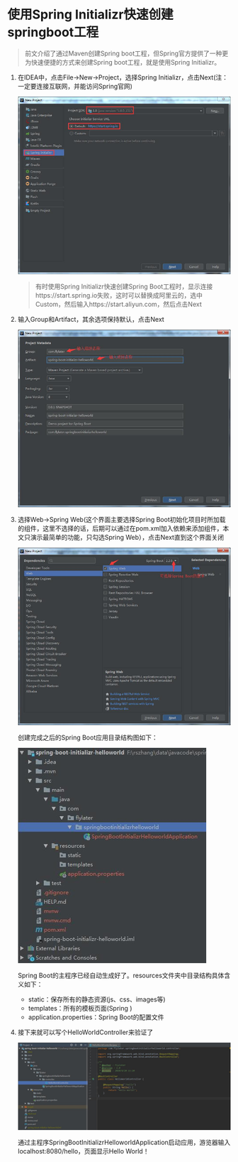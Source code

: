 # 使用Spring Initializr快速创建springboot工程  

> 前文介绍了通过Maven创建Spring boot工程，但Spring官方提供了一种更为快速便捷的方式来创建Spring boot工程，就是使用Spring Initializr。  

1. 在IDEA中，点击File->New->Project，选择Spring Initializr，点击Next(注：一定要连接互联网，并能访问Spring官网)  

   ![使用SpringInitializr创建springboot工程01](images/使用SpringInitializr创建springboot工程01.jpg)  

   > 有时使用Spring Initializr快速创建Spring Boot工程时，显示连接https://start.spring.io失败，这时可以替换成阿里云的，选中Custom，然后输入https://start.aliyun.com，然后点击Next 

2. 输入Group和Artifact，其余选项保持默认，点击Next  

   ![使用SpringInitializr创建springboot工程02](images/使用SpringInitializr创建springboot工程02.jpg)  

3. 选择Web->Spring Web(这个界面主要选择Spring Boot初始化项目时所加载的组件，这里不选择的话，后期可以通过在pom.xml加入依赖来添加组件，本文只演示最简单的功能，只勾选Spring Web），点击Next直到这个界面关闭  

   ![使用SpringInitializr创建springboot工程03](images/使用SpringInitializr创建springboot工程03.jpg)  

   创建完成之后的Spring Boot应用目录结构图如下：  

   ![使用SpringInitializr创建springboot工程04](images/使用SpringInitializr创建springboot工程04.jpg)    

   Spring Boot的主程序已经自动生成好了。resources文件夹中目录结构具体含义如下：  

   * static：保存所有的静态资源(js、css、images等)  
   * templates：所有的模板页面(Spring )  
   * application.properties：Spring Boot的配置文件  
   
4. 接下来就可以写个HelloWorldController来验证了  

   ![使用SpringInitializr创建springboot工程05](images/使用SpringInitializr创建springboot工程05.jpg)  

   通过主程序SpringBootInitializrHelloworldApplication启动应用，游览器输入localhost:8080/hello，页面显示Hello World！

